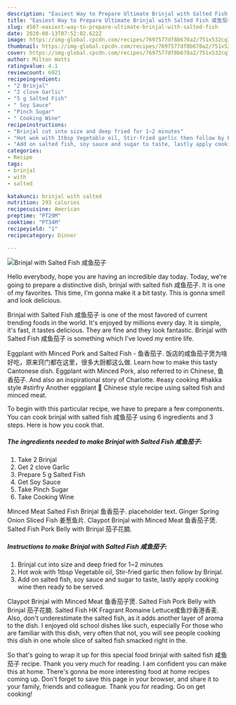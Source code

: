 ```yaml
---
description: "Easiest Way to Prepare Ultimate Brinjal with Salted Fish 咸鱼茄子"
title: "Easiest Way to Prepare Ultimate Brinjal with Salted Fish 咸鱼茄子"
slug: 4507-easiest-way-to-prepare-ultimate-brinjal-with-salted-fish
date: 2020-08-13T07:52:02.622Z
image: https://img-global.cpcdn.com/recipes/7697577df8b670a2/751x532cq70/brinjal-with-salted-fish-咸鱼茄子-recipe-main-photo.jpg
thumbnail: https://img-global.cpcdn.com/recipes/7697577df8b670a2/751x532cq70/brinjal-with-salted-fish-咸鱼茄子-recipe-main-photo.jpg
cover: https://img-global.cpcdn.com/recipes/7697577df8b670a2/751x532cq70/brinjal-with-salted-fish-咸鱼茄子-recipe-main-photo.jpg
author: Milton Watts
ratingvalue: 4.1
reviewcount: 6921
recipeingredient:
- "2 Brinjal"
- "2 clove Garlic"
- "5 g Salted Fish"
- " Soy Sauce"
- "Pinch Sugar"
- " Cooking Wine"
recipeinstructions:
- "Brinjal cut into size and deep fried for 1~2 minutes"
- "Hot wok with 1tbsp Vegetable oil, Stir-fried garlic then follow by Brinjal."
- "Add on salted fish, soy sauce and sugar to taste, lastly apply cooking wine then ready to be served."
categories:
- Recipe
tags:
- brinjal
- with
- salted

katakunci: brinjal with salted 
nutrition: 293 calories
recipecuisine: American
preptime: "PT29M"
cooktime: "PT34M"
recipeyield: "1"
recipecategory: Dinner

---
```



![Brinjal with Salted Fish 咸鱼茄子](https://img-global.cpcdn.com/recipes/7697577df8b670a2/751x532cq70/brinjal-with-salted-fish-咸鱼茄子-recipe-main-photo.jpg)

Hello everybody, hope you are having an incredible day today. Today, we're going to prepare a distinctive dish, brinjal with salted fish 咸鱼茄子. It is one of my favorites. This time, I'm gonna make it a bit tasty. This is gonna smell and look delicious.

Brinjal with Salted Fish 咸鱼茄子 is one of the most favored of current trending foods in the world. It's enjoyed by millions every day. It is simple, it's fast, it tastes delicious. They are fine and they look fantastic. Brinjal with Salted Fish 咸鱼茄子 is something which I've loved my entire life.

Eggplant with Minced Pork and Salted Fish - 鱼香茄子. 饭店的咸鱼茄子煲为啥好吃，原来窍门都在这里，很多大厨都这么做. Learn how to make this tasty Cantonese dish. Eggplant with Minced Pork, also referred to in Chinese, 鱼香茄子. And also an inspirational story of Charlotte. #easy cooking #hakka style #stirfry Another eggplant 🍆 Chinese style recipe using salted fish and minced meat.


To begin with this particular recipe, we have to prepare a few components. You can cook brinjal with salted fish 咸鱼茄子 using 6 ingredients and 3 steps. Here is how you cook that.

<!--inarticleads1-->

##### The ingredients needed to make Brinjal with Salted Fish 咸鱼茄子:

1. Take 2 Brinjal
1. Get 2 clove Garlic
1. Prepare 5 g Salted Fish
1. Get  Soy Sauce
1. Take Pinch Sugar
1. Take  Cooking Wine


Minced Meat Salted Fish Brinjal 鱼香茄子. placeholder text. Ginger Spring Onion Sliced Fish 姜葱鱼片. Claypot Brinjal with Minced Meat 鱼香茄子煲. Salted Fish Pork Belly with Brinjal 茄子花腩. 

<!--inarticleads2-->

##### Instructions to make Brinjal with Salted Fish 咸鱼茄子:

1. Brinjal cut into size and deep fried for 1~2 minutes
1. Hot wok with 1tbsp Vegetable oil, Stir-fried garlic then follow by Brinjal.
1. Add on salted fish, soy sauce and sugar to taste, lastly apply cooking wine then ready to be served.


Claypot Brinjal with Minced Meat 鱼香茄子煲. Salted Fish Pork Belly with Brinjal 茄子花腩. Salted Fish HK Fragrant Romaine Lettuce咸鱼炒香港香麦. Also, don&#39;t underestimate the salted fish, as it adds another layer of aroma to the dish. I enjoyed old school dishes like such, especially For those who are familiar with this dish, very often that not, you will see people cooking this dish in one whole slice of salted fish smacked right in the. 

So that's going to wrap it up for this special food brinjal with salted fish 咸鱼茄子 recipe. Thank you very much for reading. I am confident you can make this at home. There's gonna be more interesting food at home recipes coming up. Don't forget to save this page in your browser, and share it to your family, friends and colleague. Thank you for reading. Go on get cooking!
